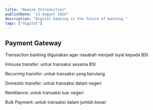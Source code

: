 ```yaml
---
title: "Bewize Introduction"
publishDate: "13 August 2024"
description: "Digital banking is the future of banking."
tags: ["digital"]
---
```


## Payment Gateway

Transaction banking digunakan agar nasabah menjadi loyal kepada BSI

Inhouse transfer: untuk transaksi sesama BSI

Recurring transfer: untuk transaksi yang berulang

Domestic transfer: untuk transaksi dalam negeri

Remittance: untuk transaksi luar negeri

Bulk Payment: untuk transaksi dalam jumlah besar


